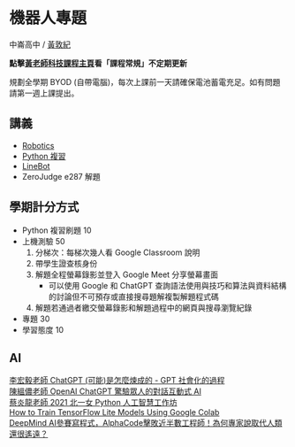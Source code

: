 # 機器人專題

中崙高中 / [黃敦紀](https://hackmd.io/@nandemoi/SyqndIE7t)  

**點擊[黃老師科技課程主頁](https://nandemoi.github.io/zl111/index.html)看「課程常規」不定期更新**

規劃全學期 BYOD (自帶電腦)，每次上課前一天請確保電池蓄電充足。如有問題請第一週上課提出。  

## 講義

* [Robotics](https://nandemoi.github.io/zl111/Robotics.pdf)
* [Python 複習](https://nandemoi.github.io/zl111/Python.html)
* [LineBot](https://nandemoi.github.io/zl111/LineBot.pdf)
* ZeroJudge e287 解題

## 學期計分方式

* Python 複習刷題 10
* 上機測驗 50
    1. 分梯次：每梯次幾人看 Google Classroom 說明
    2. 帶學生證查核身份
    3. 解題全程螢幕錄影並登入 Google Meet 分享螢幕畫面
        * 可以使用 Google 和 ChatGPT 查詢語法使用與技巧和算法與資料結構的討論但不可預存或直接搜尋題解複製解題程式碼
    4. 解題若通過者繳交螢幕錄影和解題過程中的網頁與搜尋瀏覽紀錄
* 專題 30
* 學習態度 10

<!--* RoboDK, Drag&bot, Webot, Coppelia-->

## AI

[李宏毅老師 ChatGPT (可能)是怎麼煉成的 - GPT 社會化的過程](https://youtu.be/e0aKI2GGZNg)  
[陳縕儂老師 OpenAI ChatGPT 驚驗眾人的對話互動式 AI](https://youtu.be/TnGPmlONfI8)  
[蔡炎龍老師 2021 北一女 Python 人工智慧工作坊](https://youtube.com/playlist?list=PLpltJwWB6egIKy68TSew5cbKamQdjccEE)  
[How to Train TensorFlow Lite Models Using Google Colab](https://www.youtube.com/watch?v=XZ7FYAMCc4M)  
[DeepMind AI參賽寫程式，AlphaCode擊敗近半數工程師！為何專家說取代人類還很遙遠？](https://www.bnext.com.tw/article/67613/deepmind-alphacode)
[](https://writings.stephenwolfram.com/2023/02/what-is-chatgpt-doing-and-why-does-it-work/?fbclid=IwAR0bHScxV7fTytaoUCM_c14ApnAsNG-pxv9YiAMJWfC8Ky3kO9wb-GNvSAI)
